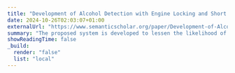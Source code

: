 ```yaml
---
title: "Development of Alcohol Detection with Engine Locking and Short Messaging Service Tracking System"
date: 2024-10-26T02:03:07+01:00
externalUrl: "https://www.semanticscholar.org/paper/Development-of-Alcohol-Detection-with-Engine-and-Owoeye-Durodola/6721885c247f6cf8434ed443258a03116b723d38"
summary: "The proposed system is developed to lessen the likelihood of road accidents by intoxicated drivers. It prevents a drunk driver from operating the vehicle and in the event of an accident, sends a message to a pre-programmed contact to inform the vehicle's location."
showReadingTime: false
_build:
  render: "false"
  list: "local"
---
```

